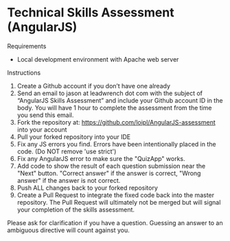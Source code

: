 # Technical Skills Assessment (AngularJS)
Requirements

* Local development environment with Apache web server

Instructions

1. Create a Github account if you don’t have one already
2. Send an email to jason at leadwrench dot com with the subject of “AngularJS Skills Assessment” and include your Github account ID in the body. You will have 1 hour to complete the assessment from the time you send this email.
3. Fork the repository at: https://github.com/loipl/AngularJS-assessment into your account
4. Pull your forked repository into your IDE
5. Fix any JS errors you find. Errors have been intentionally placed in the code. (Do NOT remove 'use strict')
6. Fix any AngularJS error to make sure the "QuizApp" works.
7. Add code to show the result of each question submission near the "Next" button.
   "Correct answer" if the answer is correct, "Wrong answer" if the answer is not correct.
8. Push ALL changes back to your forked repository
9. Create a Pull Request to integrate the fixed code back into the master repository. The Pull Request will ultimately not be merged but will signal your completion of the skills assessment.

Please ask for clarification if you have a question. Guessing an answer to an ambiguous directive will count against you.
